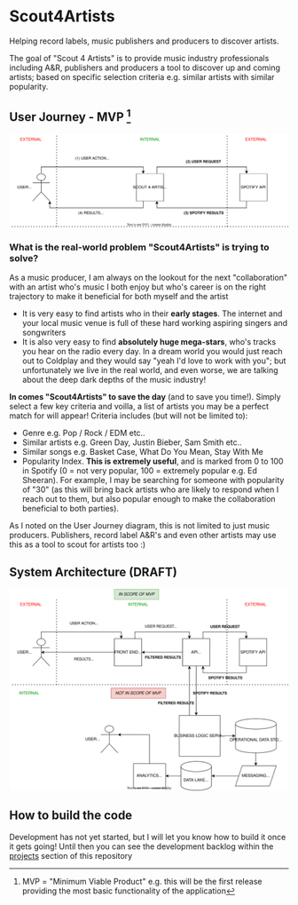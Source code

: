 # Scout4Artists
Helping record labels, music publishers and producers to discover artists.

The goal of "Scout 4 Artists" is to provide music industry professionals including A&R, publishers and producers a tool to discover up and coming artists; based on specific selection criteria e.g. similar artists with similar popularity.

## User Journey - MVP [^1]
![User Journey - MVP](User%20Journey%20-%20MVP.drawio.svg)
[^1]: MVP = "Minimum Viable Product" e.g. this will be the first release providing the most basic functionality of the application

### What is the real-world problem "Scout4Artists" is trying to solve?
As a music producer, I am always on the lookout for the next "collaboration" with an artist who's music I both enjoy but who's career is on the right trajectory to make it beneficial for both myself and the artist
- It is very easy to find artists who in their **early stages**. The internet and your local music venue is full of these hard working aspiring singers and songwriters
- It is also very easy to find **absolutely huge mega-stars**, who's tracks you hear on the radio every day. In a dream world you would just reach out to Coldplay and they would say "yeah I'd love to work with you"; but unfortunately we live in the real world, and even worse, we are talking about the deep dark depths of the music industry!

**In comes "Scout4Artists" to save the day** (and to save you time!). Simply select a few key criteria and voilla, a list of artists you may be a perfect match for will appear! Criteria includes (but will not be limited to):
- Genre e.g. Pop / Rock / EDM etc..
- Similar artists e.g. Green Day, Justin Bieber, Sam Smith etc..
- Similar songs e.g. Basket Case, What Do You Mean, Stay With Me
- Popularity Index. **This is extremely useful**, and is marked from 0 to 100 in Spotify (0 = not very popular, 100 = extremely popular e.g. Ed Sheeran). For example, I may be searching for someone with popularity of "30" (as this will bring back artists who are likely to respond when I reach out to them, but also popular enough to make the collaboration beneficial to both parties).

As I noted on the User Journey diagram, this is not limited to just music producers. Publishers, record label A&R's and even other artists may use this as a tool to scout for artists too :)

## System Architecture (DRAFT)

![System Architecture](System%20Architecture.drawio.svg)

## How to build the code
Development has not yet started, but I will let you know how to build it once it gets going! Until then you can see the development backlog within the [projects](https://github.com/users/lorenzopoulloura/projects/3) section of this repository


